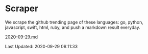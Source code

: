 # Scraper

We scrape the github trending page of these languages: go, python, javascript, swift, html, ruby, and push a markdown result everyday.

[2020-09-29.md](https://github.com/henson/Scraper/blob/master/2020-09-29.md)

Last Updated: 2020-09-29 09:11:33